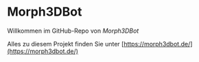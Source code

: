 # Morph3DBot

Willkommen im GitHub-Repo von *Morph3DBot*

Alles zu diesem Projekt finden Sie unter [https://morph3dbot.de/](https://morph3dbot.de/)
